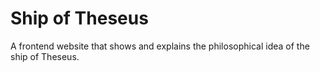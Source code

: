 # Ship of Theseus
A frontend website that shows and explains the philosophical idea of the ship of Theseus.
